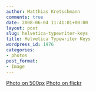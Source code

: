 ```yaml
---
author: Matthias Kretschmann
comments: true
date: 2008-06-04 11:41:01+00:00
layout: post
slug: helvetica-typewriter-keys
title: Helvetica Typewriter Keys
wordpress_id: 1976
categories:
- photos
post_format:
- Image
---
```


[Photo on 500px](http://500px.com/photo/5630073) [Photo on flickr](http://www.flickr.com/photos/krema/6965165687)
